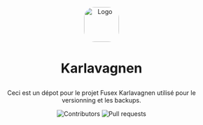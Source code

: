 <p align="center">
    <a href="https://github.com/Acelspace-Projects/Karlavagnen">
        <img src="https://user-images.githubusercontent.com/115898683/196005287-3dc6ff62-f848-4fef-8c85-bfaf484c43f0.png" alt="Logo" width="80" height="80" style="border-radius: 30%;">
    </a>
    <h3 align="center" style="font-size:30px">Karlavagnen</h3>
    <p align="center">
        Ceci est un dépot pour le projet Fusex Karlavagnen utilisé pour le versionning et les backups.
    </p>
    <div class="badges" align="center">
        <img alt="Contributors" src="https://img.shields.io/github/contributors/Acelspace-Projects/Karlavagnen?color=dark-green">
        <img alt="Pull requests" src="https://img.shields.io/github/issues-pr/Acelspace-Projects/Karlavagnen?color=dark-green">
    </div>
</p>
